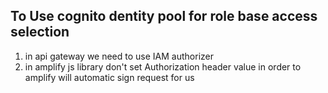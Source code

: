 ## To Use cognito dentity pool for role base access selection
1. in api gateway we need to use IAM authorizer
2. in amplify js library don't set Authorization header value in order to amplify will automatic sign request for us
